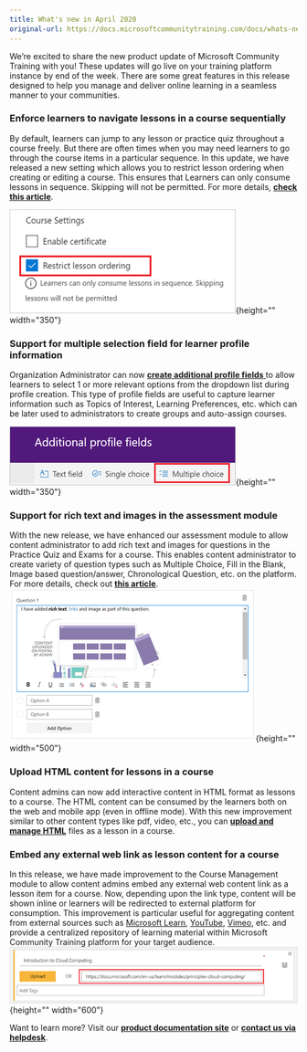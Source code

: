 ```yaml
---
title: What's new in April 2020
original-url: https://docs.microsoftcommunitytraining.com/docs/whats-new-in-april-2020
---
```

We’re excited to share the new product update of Microsoft Community Training with you! These updates will go live on your training platform instance by end of the week. There are some great features in this release designed to help you manage and deliver online learning in a seamless manner to your communities.

### Enforce learners to navigate lessons in a course sequentially
By default, learners can jump to any lesson or practice quiz throughout a course freely. But there are often times when you may need learners to go through the course items in a particular sequence. In this update, we have released a new setting which allows you to restrict lesson ordering when creating or editing a course. This ensures that Learners can only consume lessons in sequence. Skipping will not be permitted. For more details, [**check this article**](https://docs.microsoftcommunitytraining.com/v1/docs/create-a-new-course). 

![image.png](../../media/image%28256%29.png){height="" width="350"}

### Support for multiple selection field for learner profile information 
Organization Administrator can now [**create additional profile fields** ](https://docs.microsoftcommunitytraining.com/v1/docs/add-additional-profile-fields-for-user-information) to allow learners to select 1 or more relevant options from the dropdown list during profile creation. This type of profile fields are useful to capture learner information such as Topics of Interest, Learning Preferences, etc. which can be later used to administrators to create groups and auto-assign courses.

![image.png](../../media/image%28257%29.png){height="" width="350"}

### Support for rich text and images in the assessment module
With the new release, we have enhanced our assessment module to allow content administrator to add rich text and images for questions in the Practice Quiz and Exams for a course. This enables content administrator to create variety of question types such as Multiple Choice, Fill in the Blank, Image based question/answer, Chronological Question, etc. on the platform. For more details, check out [**this article**](https://docs.microsoftcommunitytraining.com/docs/add-practice-course-and-exam#question-types-for-a-practice-quiz-or-exam).  
![image.png](../../media/image%28258%29.png){height="" width="500"}

### Upload HTML content for lessons in a course
Content admins can now add interactive content in HTML format as lessons to a course. The HTML content can be consumed by the learners both on the web and mobile app (even in offline mode). With this new improvement similar to other content types like pdf, video, etc., you can [**upload and manage HTML**](https://docs.microsoftcommunitytraining.com/v1/docs/create-a-new-course) files as a lesson in a course. 

### Embed any external web link as lesson content for a course
In this release, we have made improvement to the Course Management module to allow content admins embed any external web content link as a lesson item for a course. Now, depending upon the link type, content will be shown inline or learners will be redirected to external platform for consumption. This improvement is particular useful for aggregating content from external sources such as [Microsoft Learn](https://docs.microsoft.com/en-us/learn/), [YouTube](https://www.youtube.com/), [Vimeo](https://vimeo.com/watch), etc. and provide a centralized repository of learning material within Microsoft Community Training platform for your target audience. 
![image.png](../../media/image%28259%29.png){height="" width="600"}

Want to learn more? Visit our [**product documentation site**](https://docs.microsoftcommunitytraining.com/docs/whats-new-in-february-2020) or [**contact us via helpdesk**](https://go.microsoft.com/fwlink/?linkid=2104630).
